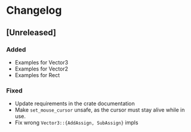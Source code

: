 # Changelog

## [Unreleased]

### Added
- Examples for Vector3
- Examples for Vector2
- Examples for Rect

### Fixed
- Update requirements in the crate documentation
- Make `set_mouse_cursor` unsafe, as the cursor must stay alive while in use.
- Fix wrong `Vector3::{AddAssign, SubAssign}` impls
